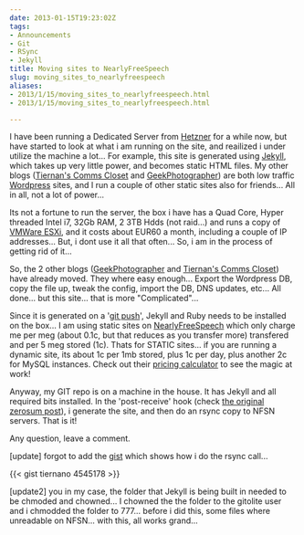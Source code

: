 ```yaml
---
date: 2013-01-15T19:23:02Z
tags:
- Announcements
- Git
- RSync
- Jekyll
title: Moving sites to NearlyFreeSpeech
slug: moving_sites_to_nearlyfreespeech
aliases:
- 2013/1/15/moving_sites_to_nearlyfreespeech.html
- 2013/1/15/moving_sites_to_nearlyfreespeech.html

---
```

 
 

I have been running a Dedicated Server from [Hetzner][1] for a while now, but have started to look at what i am running on the site, and reailized i under utilize the machine a lot... For example, this site is generated using [Jekyll][2], which takes up very little power, and becomes static HTML files. My other blogs ([Tiernan's Comms Closet][3] and [GeekPhotographer][4]) are both low traffic [Wordpress][5] sites, and I run a couple of other static sites also for friends... All in all, not a lot of power...

Its not a fortune to run the server, the box i have has a Quad Core, Hyper threaded Intel i7, 32Gb RAM, 2 3TB Hdds (not raid...) and runs a copy of [VMWare ESXi][6], and it costs about EUR60 a month, including a couple of IP addresses... But, i dont use it all that often... So, i am in the process of getting rid of it...

So, the 2 other blogs ([GeekPhotographer][4] and [Tiernan's Comms Closet][3]) have already moved. They where easy enough... Export the Wordpress DB, copy the file up, tweak the config, import the DB, DNS updates, etc... All done... but this site... that is more "Complicated"...

Since it is generated on a '[git push][7]', Jekyll and Ruby needs to be installed on the box... I am using static sites on [NearlyFreeSpeech][8] which only charge me per meg (about 0.1c, but that reduces as you transfer more) transfered and per 5 meg stored (1c). Thats for STATIC sites... if you are running a dynamic site, its about 1c per 1mb stored, plus 1c per day, plus another 2c for MySQL instances. Check out their [pricing calculator][9] to see the magic at work! 

Anyway, my GIT repo is on a machine in the house. It has Jekyll and all required bits installed. In the 'post-receive' hook (check [the original zerosum post][10]), i generate the site, and then do an rsync copy to NFSN servers. That is it! 

Any question, leave a comment.

[update] forgot to add the [gist][11] which shows how i do the rsync call...

{{< gist tiernano 4545178 >}}

[update2] you in my case, the folder that Jekyll is being built in needed to be chmoded and chowned... I chowned the the folder to the gitolite user and i chmodded the folder to 777... before i did this, some files where unreadable on NFSN... with this, all works grand...  

[1]: http://www.hetzner.de/en
[2]: http://www.vmware.com/products/vsphere-hypervisor/overview.html
[3]: http://blog.lotas-smartman.net
[4]: http://www.geekphotographer.com
[5]: http://www.wordpress.org
[6]: https://github.com/mojombo/jekyll
[7]: http://tiernanotoole.ie/2012/08/29/NewSite.html
[8]: http://www.nearlyfreespeech.net/
[9]: https://www.nearlyfreespeech.net/estimate
[10]: http://blog.zerosum.org/2010/11/01/pure-git-deploy-workflow.html
[11]: https://gist.github.com/4545178
